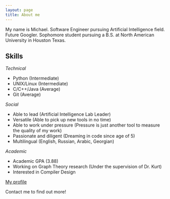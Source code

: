 ```yaml
---
layout: page
title: About me
---
```

<link rel="stylesheet" href="/font-awesome-4.7.0/css/font-awesome.min.css">


My name is Michael. Software Engineer pursuing Artificial Intelligence field. Future Googler. Sophomore student pursuing a B.S. at North American University in Houston Texas. 

## Skills 

*Technical*

- Python (Intermediate)
- UNIX/Linux (Intermediate)
- C/C++/Java (Average)
- Git (Average)

*Social*

- Able to lead (Artificial Intelligence Lab Leader)
- Versatile (Able to pick up new tools in no time)
- Able to work under pressure (Pressure is just another tool to measure the quality of my work)
- Passionate and diligent (Dreaming in code since age of 5)
- Multilingual (English, Russian, Arabic, Georgian)


*Academic*

- Academic GPA (3.88)
- Working on Graph Theory research (Under the supervision of Dr. Kurt)
- Interested in Compiler Design

[My profile](http://stackoverflow.com/story/michaelmmeskhi)

Contact me to find out more! 

<a href="http://stackoverflow.com/users/5110035/michaelmmeskhi"> <i style="width:65px;" class="fa fa-stack-overflow fa-2x" aria-hidden="true"></i></a>
<a href="https://www.linkedin.com/in/mikhailmmeskhi"> <i style="width:65px;" class="fa fa-linkedin-square fa-2x" aria-hidden="true"></i></a>
<a href="https://github.com/MichaelMMeskhi"> <i style="width:65px;" class="fa fa-github fa-2x" aria-hidden="true"></i></a>
<a href="michael.m.meskhi@live.com"> <i style="width:65px;" class="fa fa-envelope-o fa-2x" aria-hidden="true"></i></a>